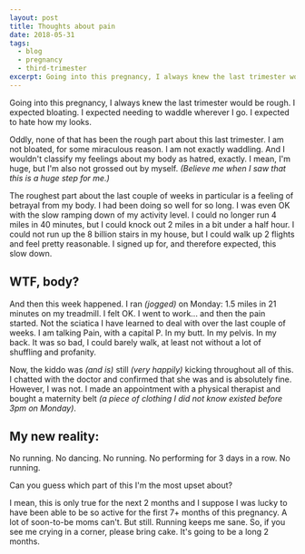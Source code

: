 ```yaml
---
layout: post
title: Thoughts about pain
date: 2018-05-31
tags:
  - blog
  - pregnancy
  - third-trimester
excerpt: Going into this pregnancy, I always knew the last trimester would be rough.
---
```


Going into this pregnancy, I always knew the last trimester would be rough. I expected bloating. I expected needing to waddle wherever I go. I expected to hate how my looks.

Oddly, none of that has been the rough part about this last trimester. I am not bloated, for some miraculous reason. I am not exactly waddling. And I wouldn't classify my feelings about my body as hatred, exactly. I mean, I'm huge, but I'm also not grossed out by myself. _(Believe me when I saw that this is a huge step for me.)_

The roughest part about the last couple of weeks in particular is a feeling of betrayal from my body. I had been doing so well for so long. I was even OK with the slow ramping down of my activity level. I could no longer run 4 miles in 40 minutes, but I could knock out 2 miles in a bit under a half hour. I could not run up the 8 billion stairs in my house, but I could walk up 2 flights and feel pretty reasonable. I signed up for, and therefore expected, this slow down.

## WTF, body?

And then this week happened. I ran _(jogged)_ on Monday: 1.5 miles in 21 minutes on my treadmill. I felt OK. I went to work... and then the pain started. Not the sciatica I have learned to deal with over the last couple of weeks. I am talking Pain, with a capital P. In my butt. In my pelvis. In my back. It was so bad, I could barely walk, at least not without a lot of shuffling and profanity.

Now, the kiddo was _(and is)_ still _(very happily)_ kicking throughout all of this. I chatted with the doctor and confirmed that she was and is absolutely fine. However, I was not. I made an appointment with a physical therapist and bought a maternity belt _(a piece of clothing I did not know existed before 3pm on Monday)_.

## My new reality:

No running. No dancing. No running. No performing for 3 days in a row. No running.

Can you guess which part of this I'm the most upset about?

I mean, this is only true for the next 2 months and I suppose I was lucky to have been able to be so active for the first 7+ months of this pregnancy. A lot of soon-to-be moms can't. But still. Running keeps me sane. So, if you see me crying in a corner, please bring cake. It's going to be a long 2 months.
